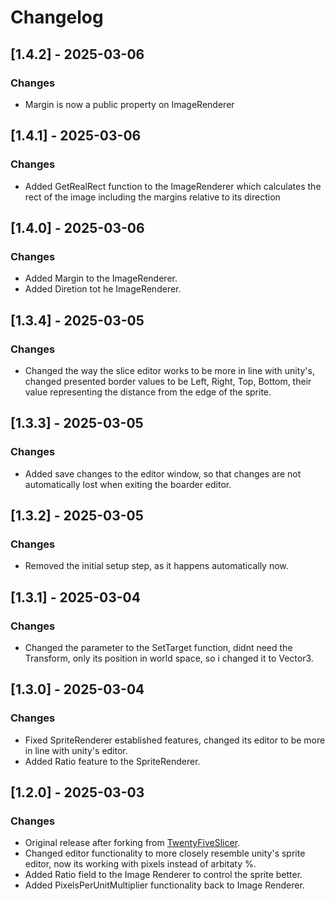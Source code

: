 # Changelog

## [1.4.2] - 2025-03-06
### Changes
- Margin is now a public property on ImageRenderer

## [1.4.1] - 2025-03-06
### Changes
- Added GetRealRect function to the ImageRenderer which calculates the rect of the image including the margins relative to its direction

## [1.4.0] - 2025-03-06
### Changes
- Added Margin to the ImageRenderer.
- Added Diretion tot he ImageRenderer.

## [1.3.4] - 2025-03-05
### Changes
- Changed the way the slice editor works to be more in line with unity's, changed presented border values to be Left, Right, Top, Bottom, their value representing the distance from the edge of the sprite.

## [1.3.3] - 2025-03-05
### Changes
- Added save changes to the editor window, so that changes are not automatically lost when exiting the boarder editor.

## [1.3.2] - 2025-03-05
### Changes
- Removed the initial setup step, as it happens automatically now.

## [1.3.1] - 2025-03-04
### Changes
- Changed the parameter to the SetTarget function, didnt need the Transform, only its position in world space, so i changed it to Vector3.

## [1.3.0] - 2025-03-04
### Changes
- Fixed SpriteRenderer established features, changed its editor to be more in line with unity's editor.
- Added Ratio feature to the SpriteRenderer.

## [1.2.0] - 2025-03-03
### Changes
- Original release after forking from [TwentyFiveSlicer](https://github.com/kwan3854/TwentyFiveSlicer).
- Changed editor functionality to more closely resemble unity's sprite editor, now its working with pixels instead of arbitaty %.
- Added Ratio field to the Image Renderer to control the sprite better.
- Added PixelsPerUnitMultiplier functionality back to Image Renderer.